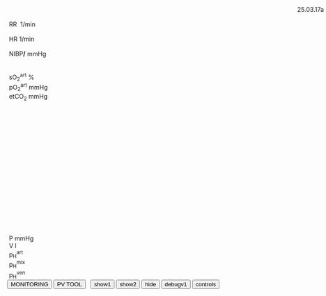 <div class="w3-blue" style="position: absolute;right:1px">
<span class="w3-small">25.03.17a&nbsp;</span>
<bdl-animate-control id="controlbuttons2" controlfmi="true" showstep="false" playafterstart="true"></bdl-animate-control>
<!-- not optimalized -O0 --><bdl-fmi id="idfmi" mode="continuous"  controlid="controlbuttons2" showcontrols="false" src="modelECMORespiratoryVR_BloodGasesTransport_BloodyMaryPPG2.js" fminame="modelECMORespiratoryVR_BloodGasesTransport_BloodyMaryPPG2" tolerance="0.0000001" starttime="0" fstepsize="1" fpslimit="0.3" fmuspeed="0.1" fmuspeed2="5" guid="{c14f4004-988d-4e94-b709-f479c6f29821}" valuereferences="905975255,369103462,905975066,905975252,905974371,905975065,905975340,905972508,16777311,16777312,905975254,335544320,637537071,637538916,637538917,637537577,905973334,637537586,637537578" valuelabels="venous.sO2,arterial.sO2,tissueUnit[1].sO2,venous.pH,arterial.pH,tissueUnit[1].pH,AirO2.y,AirN2,AirCO2,AirH2O,venous.pCO2,plethy,respiratoryCenter.VentilationSwitch.y,arterial.pO2,arterial.pCO2,systemicArteries.chemicalSolution.bloodGases.BEox,systemicVeins.chemicalSolution.bloodGases.BEox,systemicArteries.chemicalSolution.bloodGases.cHCO3,systemicArteries.chemicalSolution.bloodGases.cdCO2" inputs="idrate,16777223,1,60,t;idco2,16777311,1,100,t;idh2o,16777312,1,100,t;idshunts,16777227,1,100,t;iddeadspace,16777225,1,1000000,t;ido2,16777549,1,100,t;idventilation,16777513,1,1,t" inputlabels="RR,AirCO2,AirH2O,cShuntFrac,DV,AirO2Fraction.k,respiratoryCenter.ArtificialVentilation.k"></bdl-fmi>
<!--bdl-fmi id="idfmi" mode="continuous"  controlid="controlbuttons2" showcontrols="false"  src="modelECMORespiratoryVR_BloodGasesTransport_BloodyMaryPPG2.js" fminame="modelECMORespiratoryVR_BloodGasesTransport_BloodyMaryPPG2" tolerance="0.000001" starttime="0" fstepsize="1" fpslimit="0.5" fmuspeed="0.1" fmuspeed2="0.5" guid="{83d444de-f6b1-4a60-a953-199d3e7b2d57}" valuereferences="905975257,369103464,905975068,905975254,905974373,905975067,905975342,905972510,16777311,16777312,905975256,335544320,637537073,637538918,637538919,637537579,905973336,637537588,637537580" valuelabels="venous.sO2,arterial.sO2,tissueUnit[1].sO2,venous.pH,arterial.pH,tissueUnit[1].pH,AirO2.y,AirN2,AirCO2,AirH2O,venous.pCO2,plethy,respiratoryCenter.VentilationSwitch.y,arterial.pO2,arterial.pCO2,systemicArteries.chemicalSolution.bloodGases.BEox,systemicVeins.chemicalSolution.bloodGases.BEox,systemicArteries.chemicalSolution.bloodGases.cHCO3,systemicArteries.chemicalSolution.bloodGases.cdCO2" inputs="idrate,16777223,1,60,t;idco2,16777311,1,100,t;idh2o,16777312,1,100,t;idshunts,16777227,1,100,t;iddeadspace,16777225,1,1000000,t;ido2,16777547,1,100,t;idventilation,16777511,1,1,t" inputlabels="RR,AirCO2,AirH2O,cShuntFrac,DV,AirO2Fraction.k,respiratoryCenter.ArtificialVentilation.k"></bdl-fmi-->
<bdl-fmi id="ventilator" mode="continuous" controlid="controlbuttons2" showcontrols="false" src="modelECMORespiratoryVR_BloodGasesTransport_LungVentilatorSCMV2.js" fminame="modelECMORespiratoryVR_BloodGasesTransport_LungVentilatorSCMV2" tolerance="0.0000001" starttime="0" fstepsize="0.1" fpslimit="10" guid="{98a13f8f-d60a-484c-9971-59dd5b4b6bb8}" valuereferences="637534444,637534486,16777227,16777225,16777240,16777241,16777242,335544321,369099031,637534474,16777223,234881080,16777224,905969977,637534474,637534445,637534443" valuelabels="expiration.q_in.p,lungs.volume,RR,TV,ventilatorSCMV.Iratio,ventilatorSCMV.Eratio,ventilatorSCMV.pause,ventilation,filter.y,lungs.pressure,TotalResistance,expirationConductance.y,TotalCompliance,lungsPressureMeasure.pressure,lungs.q_in[1].p,lungs.q_in[1].h_outflow,lungs.q_in[1].m_flow" inputs="idrate,16777227,1,60,t;idtv,16777225,1,1000000,t;idiratio,16777240,1,1,t;idpause,16777242,1,100,t;ideratio,16777241,1,1,t;idres,16777223,98.0665,0.001,t;idcomp,16777224,1e-6,98.0665,t;idexp,16777272,1,100000,t" inputlabels="RR,TV,ventilatorSCMV.Iratio,ventilatorSCMV.pause,ventilatorSCMV.Eratio,TotalResistance,TotalCompliance,expirationConductance.k"></bdl-fmi>
<bdl-fmi id="hemodynamics" mode="continuous"  controlid="controlbuttons2" showcontrols="false" src="modelECMORespiratoryVR_BloodGasesTransport_MeursModel2011_HemodynamicsRegulatedHR.js" fminame="modelECMORespiratoryVR_BloodGasesTransport_MeursModel2011_HemodynamicsRegulatedHR" tolerance="0.0000001" starttime="0" fstepsize="0.05" fpslimit="20" guid="{0da59ef7-219c-4139-ae3d-16e4304b1a41}" valuereferences="905970358,905970200,905970201,33554460,637534721,234881215" valuelabels="EithaPressure.pressure,arterialPressure.systolic,arterialPressure.diastolic,Ecg.ecg,currentHeartReat.y,HRAdd.y" inputs="arterial_sO2,16777391,1,1,t;hradd,16777407,1,1,t" inputlabels="sO2.k,HRAdd.k"></bdl-fmi>
<!--bdl-fmi id="hemodynamics" mode="continuous" controlid="controlbuttons2" showcontrols="false" src="modelECMORespiratoryVR_BloodGasesTransport_MeursModel2011_HemodynamicsRegulatedHR.js" fminame="modelECMORespiratoryVR_BloodGasesTransport_MeursModel2011_HemodynamicsRegulatedHR" tolerance="0.000001" starttime="0" fstepsize="0.05" fpslimit="20" guid="{87860081-905b-4adf-b51a-cdbabd18cf3e}" valuereferences="905970357,905970199,905970200,33554460,637534720" valuelabels="EithaPressure.pressure,arterialPressure.systolic,arterialPressure.diastolic,Ecg.ecg,currentHeartReat.y" inputs="arterial_sO2,16777391,1,1,t;hradd,16777407,1,1,t" inputlabels="sO2.k,HRAdd.k"></bdl-fmi-->
<!-- tolerance="0.000001" starttime="0" fstepsize="0.05" fpslimit="20"  controlid="controlbuttons2" showcontrols="false"
<!--bdl-remote-value remoteurl="http://127.0.0.1:5000/vrapi" interval="2000" id="vrapi" inputs="volume;sO2"></bdl-remote-value-->
<bdl-remote-value remoteurl="vuplex://localhost:5000/vrapi" interval="2000" id="vrapi" inputs="arterial_sO2;arterial_pH;arterial_pCO2;arterial_base_excess;arterial_HCO3;arterial_cdCO2;idrate;heart_rate;nibp1;nibp2"></bdl-remote-value>
</div><div class="w3-black w3-sans-serif" style="width:100%">

<div class="w3-row">
<div class="w3-threequarter w3-padding">

<div class="w3-row">
<div class="w3-half">
&nbsp;<bdl-chartjs-time responsive="true" width="300" height="50" fromid="ventilator" labels="lungs pressure"  refindex="14" refvalues="1" minichart="true" colorindex=4 initialdata="0,0.01;1.014e+5,1.014e+5" maxdata="120"></bdl-chartjs-time>
<bdl-chartjs-time responsive="true" width="300" height="50" fromid="ventilator" labels="lungs pressure"  refindex="16" refvalues="1" minichart="true" colorindex=3 initialdata="0,0.1;0,0" maxdata="120"></bdl-chartjs-time>
</div>
<div class="w3-half">
&nbsp;<bdl-chartjs-time responsive="true" height="100" fromid="hemodynamics" labels="ecg" refindex="3" refvalues="1" throttle="50" colorindex="2" minichart="true" initialdata="0,0.01;0,0" maxdata="120"></bdl-chartjs-time>
&nbsp;<bdl-chartjs-time responsive="true" height="100" fromid="hemodynamics" labels="pulsatile sO2" refindex="0" refvalues="1" throttle="50" colorindex="1" minichart="true" initialdata="0,0.01;11370,11370" maxdata="120"></bdl-chartjs-time>
</div>
</div>
</div>
<div class="w3-quarter">
<div class="w3-card w3-text-aqua w3-large" style="white-space:nowrap">
&nbsp;RR&nbsp;<b class="w3-xxxlarge"><bdl-value id="idRR"  fromid="ventilator" refindex="8" convertor="60,1" precision="2"></bdl-value></b>&nbsp;<span class="w3-small">1/min</span>
<div class="w3-text-light-green w3-large">
<br/>
&nbsp;HR<b class="w3-xxxlarge"><bdl-value id="idheartrate"  fromid="hemodynamics" refindex="4" convertor="60,1" tofixed="0"></bdl-value></b>&nbsp;<span class="w3-small">1/min</span>
</div>
<br/>
<div class="w3-text-purple w3-large">
&nbsp;NIBP<b class="w3-xlarge"><bdl-value id="idNIBP"  fromid="hemodynamics" refindex="1" convertor="1,133.322" precision="3"></bdl-value>/<bdl-value id="idNIBP2"  fromid="hemodynamics" refindex="2" convertor="1,133.322" tofixed="0"></bdl-value></b>
<span class="w3-small">mmHg</span>
</div>
</div>
</div>
</div>
<div id="monitoring">
<div class="w3-row">
<div class="w3-threequarter w3-padding">
<div class="w3-row">
<div class="w3-half">
&nbsp;<!--bdl-chartjs-time responsive="true" height="50" fromid="idfmi" labels="sO2" refindex="1" refvalues="1" throttle="1000" colorindex="4" minichart="true" initialdata="0,0.01;0.98,0.98" min="0.5" max="1.0"></bdl-chartjs-time-->
</div>
<div class="w3-half">
&nbsp;<!--bdl-chartjs-time responsive="true" height="50" fromid="idfmi" labels="pO2,pCO2" refindex="13" refvalues="2" throttle="1000" colorindex="6" minichart="true" initialdata="0,0.01;0,0"></bdl-chartjs-time-->
</div>
</div>
</div>
<div class="w3-quarter">
<div class="" style="white-space:nowrap">
<div class="w3-text-yellow w3-large">
&nbsp;sO<sub>2</sub><sup>art</sup><b class="w3-xxxlarge"><bdl-value id="spo2value" fromid="idfmi" refindex="1" convertor="100,1" precision="2" ></bdl-value></b>&nbsp;<span class="w3-small">%</span><br/></div>
<div class="w3-text-red w3-large">&nbsp;pO<sub>2</sub><sup>art</sup><b class="w3-large"><bdl-value id="idpo2"  fromid="idfmi" refindex="13" convertor="1,133.322" precision="2" convertors="1,133.322"></bdl-value></b>&nbsp;<span class="w3-small">mmHg</span><br/></div>
<!--div class="w3-text-green w3-large">&nbsp;pCO<sub>2</sub><sup>art</sup><b class="w3-large"><bdl-value fromid="idfmi" refindex="14" convertor="1,133.322" precision="4" convertors="1,133.322"></bdl-value></b>&nbsp;<span class="w3-small">mmHg</span></div-->
<div class="w3-text-blue w3-large">&nbsp;etCO<sub>2</sub><b class="w3-large"><bdl-value id="idetco2"  fromid="idfmi" refindex="14" convertor="1,134" precision="2" convertors="1,133.322" ></bdl-value></b>&nbsp;<span class="w3-small">mmHg</span></div>
</div>
</div>
</div>
<div class="w3-row">
<div class="w3-row">
<div class="w3-threequarter">

<div class="w3-row">


<div class="w3-quarter">
&nbsp;
<!--bdl-chartjs-xy fromid="ventilator" labelx="pressure" labely="volume" labels="pV1,pV2,pV3" refindex="0" refvalues="2" width="250" height="250" min="2" max="4.5" convertors="1,133.322,-760;1000,1" maxdata="128" id="idpv"></bdl-chartjs-xy-->

</div>

<div class="w3-quarter">
<div style="width:300px;height:300pxmargin-left:50px">
<br/>
<!--bdl-animate-adobe src="Plice.js" width="130" height="130" name="Plice" fromid="ventilator" responsive="true"></bdl-animate-adobe>
<bdl-bind2a findex="1" aname="PliceAnimace_anim" amin="0" amax="14" fmin="0.0023" fmax="0.0033"></bdl-bind2a-->
</div>
</div>
<div class="w3-quarter" style="width:340px;height:340px;zoom:80%;margin-left:80px">

<!--bdl-sachart fromid="idfmi" refindex="3,10" convertors="1,1,0;1,133.322"  class="w3-left" pointSize="50" style="width:100%;height:100%"></bdl-sachart-->

</div>

</div>

</div>

<div class="w3-rest w3-text-blue">
&nbsp;P<b class="w3-xxlarge"><bdl-value id="idP" fromid="ventilator" refindex="0" convertor="1,133.322"></bdl-value></b>&nbsp;<span class="w3-small">mmHg</span><br/>
&nbsp;V<b class="w3-xxlarge"><bdl-value id="idV"  fromid="ventilator" refindex="1" convertor="1000,1"></bdl-value></b>&nbsp;<span class="w3-small">l</span>
<div class="w3-text-red">
&nbsp;p<sub>H</sub><sup>art</sup><b class="w3-xxxlarge"><bdl-value id="idpH"  fromid="idfmi" refindex="4"></bdl-value></b>
</div>
<div class="w3-text-green">
&nbsp;p<sub>H</sub><sup>mix</sup><b class=""><bdl-value id="idpHmix"  fromid="idfmi" refindex="5"></bdl-value></b>
</div>
<div class="w3-text-blue">
&nbsp;p<sub>H</sub><sup>ven</sup><b class=""><bdl-value id="idpHven"  fromid="idfmi" refindex="3"></bdl-value></b>
</div></div></div>
</div>
</div>
<bdl-pvtool id="idpvtool" fromid="ventilator" refindex="0" class="w3-small" refvalues="2" style="display:none;margin-left:50px;margin-right:50px"></bdl-pvtool>
</div>
<button class="w3-button w3-blue w3-large" onclick="document.getElementById('monitoring').style.display = 'block';document.getElementById('idpvtool').style.display = 'none';">MONITORING</button>
<button class="w3-button w3-blue w3-large" onclick="document.getElementById('monitoring').style.display = 'none';document.getElementById('idpvtool').style.display = 'block';">PV TOOL</button>&nbsp;&nbsp;
<span class="w3-right"><bdl-buttonparams title="1(normal)" ids="idshunts,iddeadspace,idrate,idcomp,ido2" values="2,150,17,60,21" fromid="vrapi" thresholdvalue="1" refindex="patient_state"></bdl-buttonparams> 
<bdl-buttonparams title="2(pneumonia)" ids="idshunts,iddeadspace,idrate,idcomp,ido2,idpause,idexp" values="86,850,29,10,21,2,0.31" fromid="vrapi" refindex="patient_state" thresholdvalue="2"></bdl-buttonparams>
<bdl-buttonparams title="3(ventilated)" ids="idshunts,iddeadspace,idrate,idcomp,ido2,idpause,idexp,hradd" values="86,850,15,10,40,30,0.15,-0.5" fromid="vrapi" refindex="patient_state" thresholdvalue="3"></bdl-buttonparams>
<bdl-buttonparams title="4(stabilized)" ids="idshunts,iddeadspace,idrate,idcomp,ido2" values="60,850,15,10,60" fromid="vrapi" refindex="patient_state" thresholdvalue="4"></bdl-buttonparams>
<button class="w3-button w3-blue" onclick="['idRR', 'idheartrate', 'idpH', 'idpHven','idpHmix','spo2value'].forEach(id => document.getElementById(id).style.display = 'inline');">show1</button>
<button class="w3-button w3-blue" onclick="['idNIBP', 'idNIBP2', 'idP', 'idV','idetco2','idpo2','idpv'].forEach(id => document.getElementById(id).style.display = 'inline');">show2</button>
<button class="w3-button w3-blue" onclick="['idRR', 'idheartrate', 'idpH', 'idpHven','idpHmix','spo2value','idNIBP', 'idNIBP2', 'idP', 'idV','idetco2','idpo2','idpv'].forEach(id => document.getElementById(id).style.display = 'none');">hide</button>
<button class="w3-button w3-blue" onclick="console.log('sending vuplex message');const event1 = new CustomEvent('vuplexmessage', {detail: { patient_state: '2', 'version': navigator.userAgent }});window.dispatchEvent(event1);">debugv1</button> 
<button class="w3-button w3-blue" onclick="document.getElementById('vcontrols').style.display='block'">controls</button>
</span>


<!--bdl-chartjs-time width="600" height="200" fromid="idfmi" labels="ventilation" initialdata="0;0" refindex="12" refvalues="1"></bdl-chartjs-time>
<bdl-chartjs-time width="600" height="200" fromid="ventilator" labels="ventilation2" initialdata="0;0" refindex="7" refvalues="1"></bdl-chartjs-time-->

<div style="display:none" id="vcontrols" class="w3-card">
<button class="w3-button w3-red" onclick="document.getElementById('vcontrols').style.display='none'">X</button>

compliance <bdl-value fromid="ventilator" refindex="12" convertor="1e+10,98.0665"></bdl-value> <bdl-range id="idcomp" title="total compliance (ml/cmH20)" min="10" max="200" default="50" step="1" initdefault="true"></bdl-range>

conductance <bdl-value fromid="ventilator" refindex="11"></bdl-value> <bdl-range id="idexp" title="expiration conductance" min="0.001" max="1" default="0.31" step="0.001" initdefault="true"></bdl-range>

Resistance: <bdl-value fromid="ventilator" refindex="10" convertor="0.001,98.0665"></bdl-value> <bdl-range id="idres" title="Resistance" min="0.1" max="100" default="1.3" step="0.1" initdefault="true"></bdl-range>

Heart Rate adding 
Data to be sent to VR: <bdl-range id="hradd" min="-0.5" max="0.5" default="0" step="0.1"></bdl-range>
volume:<bdl-range id="volume" title="Lung volume (m3)" min="0.0001" max="0.01" default="0.002" step="0.000001" fromid="ventilator" refindex="1"></bdl-range>
asO2:<bdl-range id="arterial_sO2" min="0" max="1" default="0.981" step="0.001" title="so2"  fromid="idfmi" refindex="1"></bdl-range>
apH:<bdl-range id="arterial_pH" fromid="idfmi" min="0" max="14" default="0" step="0.00001" refindex="4"></bdl-range>
apCO2:<bdl-range id="arterial_pCO2" fromid="idfmi" refindex="14" min="0" max="1000" default="0" step="1" convertors="1,133.322"></bdl-range>
aBE:<bdl-range id="arterial_base_excess" fromid="idfmi" refindex="16" min="-200" max="200" default="0" step="0.0000001"></bdl-range>
aHCO3:<bdl-range id="arterial_HCO3" fromid="idfmi" refindex="17" min="0" max="100" default="0" step="0.0000001"></bdl-range>
acdCO2:<bdl-range id="arterial_cdCO2" fromid="idfmi" refindex="18"  min="0" max="100" default="0" step="0.0000001"></bdl-range>
ventilation:<bdl-range id="idventilation" title="Ventilation(m3/s)" min="0" max="0.009" default="0.0001595" step="0.0000001" fromid="ventilator" refindex="7"></bdl-range>
nibp1:<bdl-range id="nibp1" fromid="hemodynamics" refindex="1" convertors="1,133.322" precision="3" min="0" max="26000" step="1"></bdl-range>
nibp2<bdl-range id="nibp2" fromid="hemodynamics" refindex="2" convertors="1,133.322" tofixed="0" min="0" max="26000" step="1"></bdl-value>

Patient state: <br/>
<bdl-range id="patientstate" title="patient state" min="0" max="3" step="1" default="1" fromid="vrapi" refindex="patient_state"></bdl-range>
<!-- {
    "E_ratio": 3,
    "I_ratio": 1,
    "Vt_tidal_volume": 500,
    "arterial_HCO3": 0,
    "arterial_base_excess": 0,
    "arterial_cdCO2": 0,
    "arterial_pCO2": 0,
    "arterial_pH": 7,
    "arterial_sO2": 0.9,
    "f_breath_rate": 12,
    "o2_fraction": 21,
    "patient_state": 2,
    "pause_value": 0,
    "sO2": 0.95,
    "volume": 0.0023
}-->
Ventilated gas: <!--bdl-buttonparams title="Normal" ids="ido2,idco2,idh2o" values="21,0.03,6"></bdl-buttonparams>
<bdl-buttonparams title="O2 40%" ids="ido2,idco2,idh2o" values="40,0.03,6"></bdl-buttonparams>
<bdl-buttonparams title="O2 60%" ids="ido2,idco2,idh2o" values="60,0.03,6"></bdl-buttonparams-->
<bdl-range id="ido2" title="O2 %" min="5" max="93" default="21" fromid="vrapi" refindex="o2_fraction"  refconditionvar="patient_state" refconditionvalue="3"></bdl-range><br/>
<bdl-range id="iddeadspace" title="dead space" min="100" max="4500" default="150" initdefault="true"></bdl-range>
<bdl-range id="idshunts" title="L-V shunts %" min="5" max="95" default="2" initdefault="true"></bdl-range>
<bdl-range id="idco2" title="CO2 %" min="0" max="10" default="0.03" step="0.01"></bdl-range>
<bdl-range id="idh2o" title="H2O %" min="0" max="10" default="6" step="0.1"></bdl-range>

Mechanical ventilator setting:<br/>
<bdl-range id="idrate" title="Breath rate (1/min)" min="3" max="60" default="17" step="1" initdefault="true" fromid="vrapi" refindex="f_breath_rate" refconditionvar="patient_state" refconditionvalue="3"></bdl-range><br/>
<!--bdl-range id="idmuscle" title="Breathing force (%)" min="10" max="400" default="100" step="1" fromid="vrapi" refindex="0"></bdl-range-->
<bdl-range id="idtv" title="Vt - tidal volume (ml)" min="200" max="1500" default="800" step="1" fromid="vrapi" refindex="Vt_tidal_volume" initdefault="true"  refconditionvar="patient_state" refconditionvalue="3"></bdl-range><br/>
<bdl-range id="heart_rate" title="HR" min="2" max="200" default="60" step="1" fromid="hemodynamics" refindex="4" convertors="60,1" tofixed="0"></bdl-range><br/>
<div class="w3-hide">
<bdl-range id="idiratio" min="1" max="4" default="1" step="1" fromid="vrapi" refindex="I_ratio" refconditionvar="patient_state" refconditionvalue="3"></bdl-range>
<bdl-range id="ideratio" min="1" max="9" default="4" step="1" fromid="vrapi" refindex="E_ratio"  refconditionvar="patient_state" refconditionvalue="3"></bdl-range>
</div>
Set I:E ratio 
<bdl-buttonparams title="1:1" ids="idiratio,ideratio" values="1,1"></bdl-buttonparams>
<bdl-buttonparams title="1:2" ids="idiratio,ideratio" values="1,2"></bdl-buttonparams>
<bdl-buttonparams title="2:1" ids="idiratio,ideratio" values="2,1"></bdl-buttonparams>
<bdl-buttonparams title="3:2" ids="idiratio,ideratio" values="3,2"></bdl-buttonparams></br>
<bdl-range id="idpause" title="pause (%)" min="0" max="70" default="2" step="1" initdefault="true" fromid="vrapi" refindex="pause_value" refconditionvar="patient_state" refconditionvalue="3"></bdl-range>


</div>